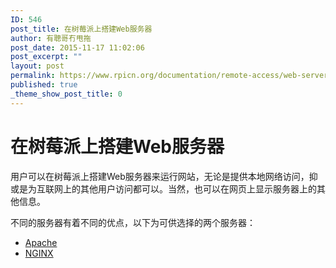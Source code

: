 ```yaml
---
ID: 546
post_title: 在树莓派上搭建Web服务器
author: 有聰哥冇甩拖
post_date: 2015-11-17 11:02:06
post_excerpt: ""
layout: post
permalink: https://www.rpicn.org/documentation/remote-access/web-server/readme-md-2/
published: true
_theme_show_post_title: 0
---
```

# 在树莓派上搭建Web服务器

用户可以在树莓派上搭建Web服务器来运行网站，无论是提供本地网络访问，抑或是为互联网上的其他用户访问都可以。当然，也可以在网页上显示服务器上的其他信息。

不同的服务器有着不同的优点，以下为可供选择的两个服务器：

- [Apache](../apache.md)
- [NGINX](../nginx.md)

